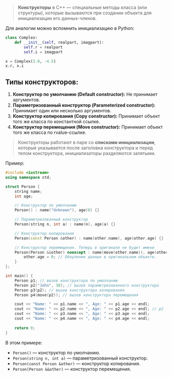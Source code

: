 >**Конструкторы** в C++ — специальные методы класса (или структуры), которые вызываются при создании объекта для инициализации его данных-членов.

Для аналогии можно вспомнить инициализацию в Python:

```python
class Complex:
    def __init__(self, realpart, imagpart):
        self.r = realpart
        self.i = imagpart

x = Complex(3.0, -4.5)
x.r, x.i
```

## Типы конструкторов:

1. **Конструктор по умолчанию (Default constructor):** Не принимает аргументов.
2. **Параметризованный конструктор (Parameterized constructor):** Принимает один или несколько аргументов.
3. **Конструктор копирования (Copy constructor):** Принимает объект того же класса по константной ссылке.
4. **Конструктор перемещения (Move constructor):** Принимает объект того же класса по rvalue-ссылке.

>Конструкторы работают в паре со **списками инициализации**, которые указывается после заголовка конструктора и перед телом конструктора, инициализаторы разделяются запятыми.

Пример:

```cpp
#include <iostream>
using namespace std;

struct Person {
    string name;
    int age;

    // Конструктор по умолчанию
    Person() : name("Unknown"), age(0) {}

    // Параметризованный конструктор
    Person(string n, int a) : name(n), age(a) {}

    // Конструктор копирования
    Person(const Person &other) : name(other.name), age(other.age) {}

    // Конструктор перемещения. Теперь в оригинале не будет имени
    Person(Person &&other) noexcept : name(move(other.name)), age(other.age) {
        other.age = 0; // Обнуление данных в оригинальном объекте.
    }
};

int main() {
    Person p1; // вызов конструктора по умолчанию
    Person p2("John", 30); // вызов параметризованного конструктора
    Person p3(p2); // вызов конструктора копирования
    Person p4(move(p2)); // вызов конструктора перемещения

    cout << "Name: " << p1.name << ", Age: " << p1.age << endl;
    cout << "Name: " << p2.name << ", Age: " << p2.age << endl; // p2 теперь пустой
    cout << "Name: " << p3.name << ", Age: " << p3.age << endl;
    cout << "Name: " << p4.name << ", Age: " << p4.age << endl;
    
    return 0;
}
```

В этом примере:

- `Person()` — конструктор по умолчанию.
- `Person(string n, int a)` — параметризованный конструктор.
- `Person(const Person &other)` — конструктор копирования.
- `Person(Person &&other)` — конструктор перемещения.
